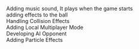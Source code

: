 Adding music sound, It plays when the game starts\
adding effects to the ball\
Handling Collision Effects\
Adding Local Multiplayer Mode\
Developing AI Opponent\
Adding Particle Effects
